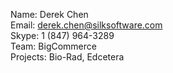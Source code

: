 Name: Derek Chen  
Email: derek.chen@silksoftware.com  
Skype: 1 (847) 964-3289   
Team: BigCommerce   
Projects: Bio-Rad, Edcetera
